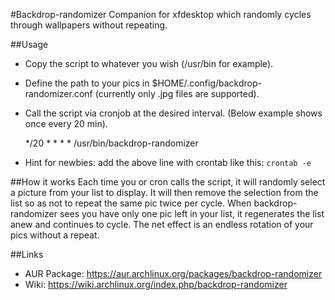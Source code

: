 #Backdrop-randomizer
Companion for xfdesktop which randomly cycles through wallpapers without repeating.

##Usage
* Copy the script to whatever you wish (/usr/bin for example).
* Define the path to your pics in $HOME/.config/backdrop-randomizer.conf (currently only .jpg files are supported).
* Call the script via cronjob at the desired interval. (Below example shows once every 20 min).
  
	*/20 * * * *  /usr/bin/backdrop-randomizer

* Hint for newbies: add the above line with crontab like this: `crontab -e`

##How it works
Each time you or cron calls the script, it will randomly select a picture from your list to display. It will then remove the selection from the list so as not to repeat the same pic twice per cycle. When backdrop-randomizer sees you have only one pic left in your list, it regenerates the list anew and continues to cycle. The net effect is an endless rotation of your pics without a repeat.

##Links
* AUR Package: https://aur.archlinux.org/packages/backdrop-randomizer
* Wiki: https://wiki.archlinux.org/index.php/backdrop-randomizer

